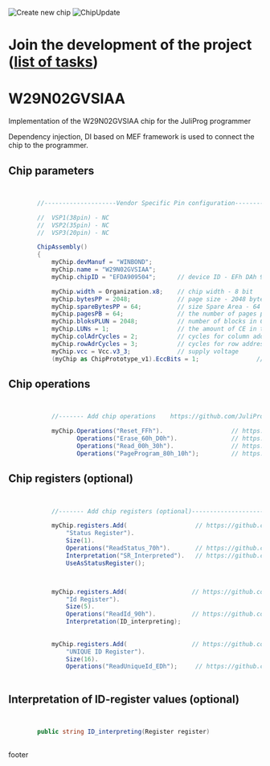 ![Create new chip](https://github.com/JuliProg/W29N02GVSIAA/workflows/Create%20new%20chip/badge.svg?event=repository_dispatch)
![ChipUpdate](https://github.com/JuliProg/W29N02GVSIAA/workflows/ChipUpdate/badge.svg)
# Join the development of the project ([list of tasks](https://github.com/users/JuliProg/projects/1))


# W29N02GVSIAA
Implementation of the W29N02GVSIAA chip for the JuliProg programmer

Dependency injection, DI based on MEF framework is used to connect the chip to the programmer.

<section class = "listing">

# Chip parameters
```c#


        //--------------------Vendor Specific Pin configuration---------------------------

        //  VSP1(38pin) - NC    
        //  VSP2(35pin) - NC
        //  VSP3(20pin) - NC

        ChipAssembly()
        {
            myChip.devManuf = "WINBOND";
            myChip.name = "W29N02GVSIAA";
            myChip.chipID = "EFDA909504";      // device ID - EFh DAh 90h 95h 04h (w29n02gv_reva.pdf page 26)

            myChip.width = Organization.x8;    // chip width - 8 bit
            myChip.bytesPP = 2048;             // page size - 2048 byte (2Kb)
            myChip.spareBytesPP = 64;          // size Spare Area - 64 byte
            myChip.pagesPB = 64;               // the number of pages per block - 64 
            myChip.bloksPLUN = 2048;           // number of blocks in CE - 2048
            myChip.LUNs = 1;                   // the amount of CE in the chip
            myChip.colAdrCycles = 2;           // cycles for column addressing
            myChip.rowAdrCycles = 3;           // cycles for row addressing 
            myChip.vcc = Vcc.v3_3;             // supply voltage
            (myChip as ChipPrototype_v1).EccBits = 1;                // required Ecc bits for each 512 bytes

```
# Chip operations
```c#


            //------- Add chip operations    https://github.com/JuliProg/Wiki#command-set----------------------------------------------------

            myChip.Operations("Reset_FFh").                   // https://github.com/JuliProg/Wiki/wiki/Command-Sets#reset_ffhdll
                   Operations("Erase_60h_D0h").               // https://github.com/JuliProg/Wiki/wiki/Command-Sets#erase_60h_d0hdll
                   Operations("Read_00h_30h").                // https://github.com/JuliProg/Wiki/wiki/Command-Sets#read_00h_30hdll
                   Operations("PageProgram_80h_10h");         // https://github.com/JuliProg/Wiki/wiki/Command-Sets#pageprogram_80h_10hdll

```
# Chip registers (optional)
```c#


            //------- Add chip registers (optional)----------------------------------------------------

            myChip.registers.Add(                   // https://github.com/JuliProg/Wiki/wiki/StatusRegister
                "Status Register").
                Size(1).
                Operations("ReadStatus_70h").       // https://github.com/JuliProg/Wiki/wiki/Status-Register-operations#readstatus_70hdll
                Interpretation("SR_Interpreted").   // https://github.com/JuliProg/Wiki/wiki/Status-Register-Interpretation
                UseAsStatusRegister();



            myChip.registers.Add(                  // https://github.com/JuliProg/Wiki/wiki/ID-Register
                "Id Register").
                Size(5).
                Operations("ReadId_90h").          // https://github.com/JuliProg/Wiki/wiki/ID-Register-operations#readid_90hdll     
                Interpretation(ID_interpreting);
            
           
            myChip.registers.Add(                  // https://github.com/JuliProg/Wiki/wiki/UNIQUE-ID-Register
                "UNIQUE ID Register").
                Size(16).
                Operations("ReadUniqueId_EDh");     // https://github.com/JuliProg/Wiki/wiki/UNIQUE-ID-Register-operations         
                

```
# Interpretation of ID-register values ​​(optional)
```c#


        public string ID_interpreting(Register register)   
        
```
</section>














footer
